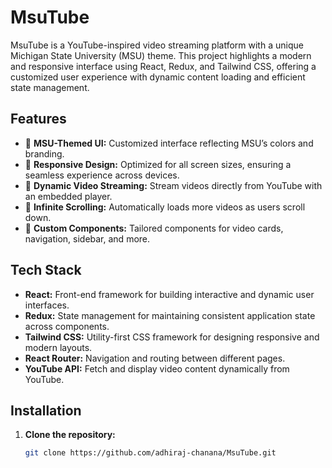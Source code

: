 # MsuTube

MsuTube is a YouTube-inspired video streaming platform with a unique Michigan State University (MSU) theme. This project highlights a modern and responsive interface using React, Redux, and Tailwind CSS, offering a customized user experience with dynamic content loading and efficient state management.

## Features

- 🎨 **MSU-Themed UI:** Customized interface reflecting MSU’s colors and branding.
- 📱 **Responsive Design:** Optimized for all screen sizes, ensuring a seamless experience across devices.
- 🎥 **Dynamic Video Streaming:** Stream videos directly from YouTube with an embedded player.
- 🔄 **Infinite Scrolling:** Automatically loads more videos as users scroll down.
- 🧩 **Custom Components:** Tailored components for video cards, navigation, sidebar, and more.

## Tech Stack

- **React:** Front-end framework for building interactive and dynamic user interfaces.
- **Redux:** State management for maintaining consistent application state across components.
- **Tailwind CSS:** Utility-first CSS framework for designing responsive and modern layouts.
- **React Router:** Navigation and routing between different pages.
- **YouTube API:** Fetch and display video content dynamically from YouTube.

## Installation

1. **Clone the repository:**

   ```bash
   git clone https://github.com/adhiraj-chanana/MsuTube.git
